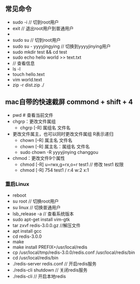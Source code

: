 ## 常见命令
- sudo -i // 切到root用户
- exit // 退出root用户到普通用户
- 
- sudo su // 切到root用户
- sudo su - yyyyjingying // 切换到yyyyjinying用户 
- sudo mkdir test && cd test
- sudo echo hello world >> text.txt
- // 查看信息
- ls -l
- touch hello.text
- vim world.text
- zip -r dist.zip ./
## mac自带的快速截屏 commond + shift + 4
- pwd # 查看当前文件
- chgrp：更改文件属组
  - chgrp [-R] 属组名 文件名
- 更改文件属主，也可以同时更改文件属组  R表示递归
  - chown [–R] 属主名 文件名
  - chown [-R] 属主名：属组名 文件名
  - sudo chown -R yyyyjinying changgou 
- chmod：更改文件9个属性
  - chmod [-R] u=rwx,g=rx,o=r  test1    // 修改 test1 权限
  - chmod [-R] 754 test1  / r:4 w:2 x:1


### 重启Linux
- reboot
- su root // 切换root用户
- su linux // 切换普通用户
- lsb_release -a // 查看系统版本
- sudo apt-get install vim-gtk
- tar zxvf redis-3.0.0.gz //解压文件 
- apt install gcc
- cd redis-3.0.0 
- make
- make install PREFIX=/usr/local/redis
- cp /usr/local/tmp/redis-3.0.0/redis.conf /usr/local/redis/bin
- cd /usr/local/redis/bin
- ./redis-server redis.conf     // 开启redis服务
- ./redis-cli shutdown  // 关闭redis服务
- ./redis-cli    // 开启本地redis
  

  